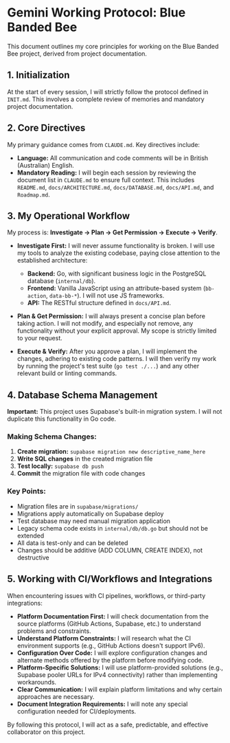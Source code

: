 # Gemini Working Protocol: Blue Banded Bee

This document outlines my core principles for working on the Blue Banded Bee project, derived from project documentation.

## 1. Initialization

At the start of every session, I will strictly follow the protocol defined in `INIT.md`. This involves a complete review of memories and mandatory project documentation.

## 2. Core Directives

My primary guidance comes from `CLAUDE.md`. Key directives include:

- **Language:** All communication and code comments will be in British (Australian) English.
- **Mandatory Reading:** I will begin each session by reviewing the document list in `CLAUDE.md` to ensure full context. This includes `README.md`, `docs/ARCHITECTURE.md`, `docs/DATABASE.md`, `docs/API.md`, and `Roadmap.md`.

## 3. My Operational Workflow

My process is: **Investigate -> Plan -> Get Permission -> Execute -> Verify**.

- **Investigate First:** I will never assume functionality is broken. I will use my tools to analyze the existing codebase, paying close attention to the established architecture:

  - **Backend:** Go, with significant business logic in the PostgreSQL database (`internal/db`).
  - **Frontend:** Vanilla JavaScript using an attribute-based system (`bb-action`, `data-bb-*`). I will not use JS frameworks.
  - **API:** The RESTful structure defined in `docs/API.md`.

- **Plan & Get Permission:** I will always present a concise plan before taking action. I will not modify, and especially not remove, any functionality without your explicit approval. My scope is strictly limited to your request.

- **Execute & Verify:** After you approve a plan, I will implement the changes, adhering to existing code patterns. I will then verify my work by running the project's test suite (`go test ./...`) and any other relevant build or linting commands.

## 4. Database Schema Management

**Important:** This project uses Supabase's built-in migration system. I will not duplicate this functionality in Go code.

### Making Schema Changes:

1. **Create migration:** `supabase migration new descriptive_name_here`
2. **Write SQL changes** in the created migration file
3. **Test locally:** `supabase db push`
4. **Commit** the migration file with code changes

### Key Points:

- Migration files are in `supabase/migrations/`
- Migrations apply automatically on Supabase deploy
- Test database may need manual migration application
- Legacy schema code exists in `internal/db/db.go` but should not be extended
- All data is test-only and can be deleted
- Changes should be additive (ADD COLUMN, CREATE INDEX), not destructive

## 5. Working with CI/Workflows and Integrations

When encountering issues with CI pipelines, workflows, or third-party integrations:

- **Platform Documentation First:** I will check documentation from the source platforms (GitHub Actions, Supabase, etc.) to understand problems and constraints.
- **Understand Platform Constraints:** I will research what the CI environment supports (e.g., GitHub Actions doesn't support IPv6).
- **Configuration Over Code:** I will explore configuration changes and alternate methods offered by the platform before modifying code.
- **Platform-Specific Solutions:** I will use platform-provided solutions (e.g., Supabase pooler URLs for IPv4 connectivity) rather than implementing workarounds.
- **Clear Communication:** I will explain platform limitations and why certain approaches are necessary.
- **Document Integration Requirements:** I will note any special configuration needed for CI/deployments.

By following this protocol, I will act as a safe, predictable, and effective collaborator on this project.
